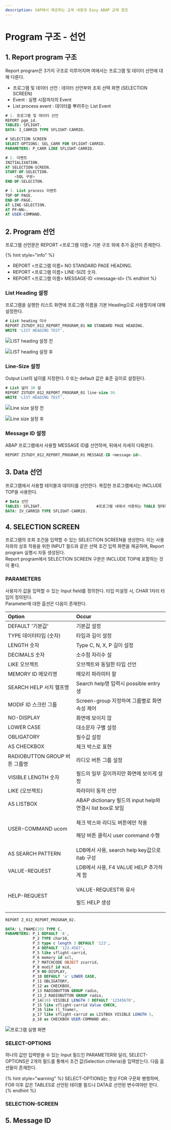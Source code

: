 ```yaml
---
description: SAP에서 제공하는 교육 내용과 Easy ABAP 교재 참조
---
```


# Program 구조 - 선언

## 1. Report program 구조

Report program은 3가지 구조로 이루어지며 여에서는 프로그램 및 데이터 선언에 대해 다룬다.

* 프로그램 및 데이터 선언 : 데이터 선언부와 조회 선택 화면 \(SELECTION SCREEN\)
* Event : 실행 시점까지의 Event
* List process event : 데이터를 뿌려주는 List Event

```sql
# 1. 프로그램 및 데이터 선언
REPORT pgm_id.
TABLES: SFLIGHT.
DATA: I_CARRID TYPE SFLIGHT-CARRID.

# SELECTION SCREEN
SELECT-OPTIONS: SEL_CARR FOR SFLIGHT-CARRID.
PARAMETERS: P_CARR LIKE SFLIGHT-CARRID.
```

```sql
# 2. 이벤트
INITIALIXATION.
AT SELECTION-SCREEN.
START-OF-SELECTION.
    <SQL 구문>
END-OF-SELECITON.
```

```sql
# 3. List process 이벤트
TOP-OF-PAGE.
END-OF-PAGE.
AT LINE-SELECTION.
AT PF<NN>.
AT USER-COMMAND.
```



## 2. Program 선언

프로그램 선언문은 REPORT &lt;프로그램 이름&gt; 기본 구조 외에 추가 옵션이 존재한다. 

{% hint style="info" %}
* REPORT &lt;프로그램 이름&gt; NO STANDARD PAGE HEADING.
* REPORT &lt;프로그램 이름&gt; LINE-SIZE 숫자.
* REPORT &lt;프로그램 이름&gt; MESSAGE-ID &lt;message-id&gt;
{% endhint %}



### List Heading 설정 

프로그램을 실행한 리스트 화면에 프로그램 이름을 기본 Heading으로 사용할지에 대해 설정한다. 

```sql
# List heading 미사
REPORT ZSTUDY_012_REPORT_PROGRAM_01 NO STANDARD PAGE HEADING.
WRITE 'LIST HEADING TEST'.
```

![LIST heading &#xC124;&#xC815; &#xC804;](../../.gitbook/assets/image%20%2862%29.png)

![LIST heading &#xC124;&#xC815; &#xD6C4;](../../.gitbook/assets/image%20%2861%29.png)

### 

### Line-Size 설정 

Output List의 넒이를 지정한다. 0 또는 default 값은 표준 길이로 설정된다. 

```sql
# List 넓이 30 설
REPORT ZSTUDY_012_REPORT_PROGRAM_01 line-size 30.
WRITE 'LIST HEADING TEST'.
```

![Line size &#xC124;&#xC815; &#xC804;](../../.gitbook/assets/image%20%2864%29.png)

![Line size &#xC124;&#xC815; &#xD6C4;](../../.gitbook/assets/image%20%2865%29.png)



### Message ID 설정 

ABAP 프로그램에서 사용할 MESSAGE ID를 선언하며, 뒤에서 자세히 다뤄본다. 

```sql
REPORT ZSTUDY_012_REPORT_PROGRAM_01 MESSAGE-ID <message-id>.
```



## 3. Data 선언 

프로그램에서 사용할 테이블과 데이터를 선언한다. 복잡한 프로그램에서는 INCLUDE TOP을 사용한다.

```sql
# Data 선언
TABLES: SFLIGHT.                        #프로그램 내에서 사용하는 TABLE 형태의 WA
DATA: IV_CARRID TYPE SFLIGHT-CARRID.
```



## 4. SELECTION SCREEN 

프로그램의 조회 조건을 입력할 수 있는 SELECTION SCREEN을 생성한다. 이는 사용자와의 상호 작용을 위한 INPUT 필드와 같은 선택 조건 입력 화면을 제공하며, Report program 실행시 자동 생성된다.   
Report program에서 SELECTION SCREEN 구문은 INCLUDE TOP에 포함하는 것이 좋다.



### PARAMETERS

사용자가 값을 입력할 수 있는 Input field를 정의한다. 타입 미설정 시, CHAR 1자리 타입이 정의된다.  
Parameter에 대한 옵션은 다음이 존재한다. 

<table>
  <thead>
    <tr>
      <th style="text-align:left">Option</th>
      <th style="text-align:left">Occur</th>
    </tr>
  </thead>
  <tbody>
    <tr>
      <td style="text-align:left">DEFAULT &apos;&#xAE30;&#xBCF8;&#xAC12;&apos;</td>
      <td style="text-align:left">&#xAE30;&#xBCF8;&#xAC12; &#xC124;&#xC815;</td>
    </tr>
    <tr>
      <td style="text-align:left">TYPE &#xB370;&#xC774;&#xD130;&#xD0C0;&#xC785; (&#xC22B;&#xC790;)</td>
      <td
      style="text-align:left">&#xD0C0;&#xC785;&#xACFC; &#xAE38;&#xC774; &#xC124;&#xC815;</td>
    </tr>
    <tr>
      <td style="text-align:left">LENGTH &#xC22B;&#xC790;</td>
      <td style="text-align:left">Type C, N, X, P &#xAE38;&#xC774; &#xC124;&#xC815;</td>
    </tr>
    <tr>
      <td style="text-align:left">DECIMALS &#xC22B;&#xC790;</td>
      <td style="text-align:left">&#xC18C;&#xC218;&#xC810; &#xC790;&#xB9AC;&#xC218; &#xC124;</td>
    </tr>
    <tr>
      <td style="text-align:left">LIKE &#xC624;&#xBE0C;&#xC81D;&#xD2B8;</td>
      <td style="text-align:left">&#xC624;&#xBE0C;&#xC81D;&#xD2B8;&#xC640; &#xB3D9;&#xC77C;&#xD55C; &#xD0C0;&#xC785;
        &#xC120;&#xC5B8;</td>
    </tr>
    <tr>
      <td style="text-align:left">&#x200B;MEMORY ID &#xBA54;&#xBAA8;&#xB9AC;&#xBA85;</td>
      <td style="text-align:left">&#xBA54;&#xBAA8;&#xB9AC; &#xD30C;&#xB77C;&#xBBF8;&#xD130; &#xD560;</td>
    </tr>
    <tr>
      <td style="text-align:left">SEARCH HELP &#xC11C;&#xCE58; &#xD5EC;&#xD504;&#xBA85;</td>
      <td style="text-align:left">Search help&#xBA85; &#xC785;&#xB825;&#xC2DC; possible entry &#xC0DD;</td>
    </tr>
    <tr>
      <td style="text-align:left">MODIF ID &#xC2A4;&#xD06C;&#xB9B0; &#xADF8;&#xB8F9;</td>
      <td style="text-align:left">Screen-group &#xC9C0;&#xC815;&#xD558;&#xC5EC; &#xADF8;&#xB8F9;&#xBCC4;&#xB85C;
        &#xD654;&#xBA74; &#xC18D;&#xC131; &#xC81C;&#xC5B4;</td>
    </tr>
    <tr>
      <td style="text-align:left">NO-DISPLAY</td>
      <td style="text-align:left">&#xD654;&#xBA74;&#xC5D0; &#xBCF4;&#xC774;&#xC9C0; &#xC54A;</td>
    </tr>
    <tr>
      <td style="text-align:left">LOWER CASE</td>
      <td style="text-align:left">&#xB300;&#xC18C;&#xBB38;&#xC790; &#xAD6C;&#xBCC4; &#xC124;&#xC815;</td>
    </tr>
    <tr>
      <td style="text-align:left">OBLIGATORY</td>
      <td style="text-align:left">&#xD544;&#xC218;&#xAC12; &#xC124;&#xC815;</td>
    </tr>
    <tr>
      <td style="text-align:left">AS CHECKBOX</td>
      <td style="text-align:left">&#xCCB4;&#xD06C; &#xBC15;&#xC2A4;&#xB85C; &#xD45C;&#xD604;</td>
    </tr>
    <tr>
      <td style="text-align:left">RADIOBUTTON GROUP &#xBC84;&#xD2BC; &#xADF8;&#xB8F9;&#xBA85;</td>
      <td style="text-align:left">&#xB77C;&#xB514;&#xC624; &#xBC84;&#xD2BC; &#xADF8;&#xB8F9; &#xC124;&#xC815;</td>
    </tr>
    <tr>
      <td style="text-align:left">VISIBLE LENGTH &#xC22B;&#xC790;</td>
      <td style="text-align:left">&#xD544;&#xB4DC;&#xC758; &#xC77C;&#xBD80; &#xAE38;&#xC774;&#xAE4C;&#xC9C0;&#xB9CC;
        &#xD654;&#xBA74;&#xC5D0; &#xBCF4;&#xC774;&#xAC8C; &#xC124;&#xC815;</td>
    </tr>
    <tr>
      <td style="text-align:left">LIKE (&#xC624;&#xBE0C;&#xC81D;&#xD2B8;)</td>
      <td style="text-align:left">&#xD30C;&#xB77C;&#xBBF8;&#xD130; &#xB3D9;&#xC801; &#xC120;&#xC5B8;</td>
    </tr>
    <tr>
      <td style="text-align:left">AS LISTBOX</td>
      <td style="text-align:left">ABAP dictionary &#xD544;&#xB4DC;&#xC758; input help&#xC640; &#xC5F0;&#xACB0;&#xC2DC;
        list box&#xB85C; &#xBCF4;&#xC784;</td>
    </tr>
    <tr>
      <td style="text-align:left">USER-COMMAND ucom</td>
      <td style="text-align:left">
        <p>&#xCCB4;&#xD06C; &#xBC15;&#xC2A4;&#xC640; &#xB77C;&#xB514;&#xB3C4; &#xBC84;&#xD2BC;&#xC5D0;&#xB9CC;
          &#xC791;&#xC6A9;</p>
        <p>&#xD574;&#xB2F9; &#xBC84;&#xD2BC; &#xD074;&#xB9AD;&#xC2DC; user command
          &#xC218;&#xD589;</p>
      </td>
    </tr>
    <tr>
      <td style="text-align:left">AS SEARCH PATTERN</td>
      <td style="text-align:left">LDB&#xC5D0;&#xC11C; &#xC0AC;&#xC6A9;, search help key&#xAC12;&#xC73C;&#xB85C;
        itab &#xAD6C;&#xC131;</td>
    </tr>
    <tr>
      <td style="text-align:left">VALUE-REQUEST</td>
      <td style="text-align:left">LDB&#xC5D0;&#xC11C; &#xC0AC;&#xC6A9;, F4 VALUE HELP &#xCD94;&#xAC00;&#xD558;&#xAC8C;
        &#xD568;</td>
    </tr>
    <tr>
      <td style="text-align:left">HELP-REQUEST</td>
      <td style="text-align:left">
        <p>VALUE-REQUEST&#xC640; &#xC720;&#xC0AC;</p>
        <p>&#xD544;&#xB4DC; HELP &#xC0DD;&#xC131;</p>
      </td>
    </tr>
  </tbody>
</table>

```sql
REPORT Z_012_REPORT_PROGRAM_02.

DATA: L_FNAME(20) TYPE C.
PARAMETERS: P_1 DEFAULT 'A',
            P_2 TYPE char10,
            P_3 type c length 3 DEFAULT '123',
            P_4 DEFAULT '123.4567',
            P_5 like sflight-carrid,
            P_6 memory id scl,
            P_7 MATCHCODE OBJECT zcarrid,
            P_8 modif id mid,
            P_9 NO-DISPLAY,
            P_10 DEFAULT 'a' LOWER CASE,
            P_11 OBLIGATORY,
            P_12 as CHECKBOX,
            P_13 RADIOBUTTON GROUP radio,
            P_13_2 RADIOBUTTON GROUP radio,
            P_14(10) VISIBLE LENGTH 3 DEFAULT '12345678',
            P_15 like sflight-carrid Value CHECK,
            P_16 like (l_fname),
            p_17 like sflight-carrid as LISTBOX VISIBLE LENGTH 3,
            p_18 as CHECKBOX USER-COMMAND abc.
```

![&#xD504;&#xB85C;&#xADF8;&#xB7A8; &#xC2E4;&#xD589; &#xD654;&#xBA74;](../../.gitbook/assets/image%20%2867%29.png)



### SELECT-OPTIONS

하나의 값만 입력받을 수 있는 Input 필드인 PARAMETER와 달리, SELECT-OPTIONS은 2개의 필드를 통해서 조건 값\(Selection criteria\)을 입력받는다. 다음 옵션들이 존재한다. 

{% hint style="warning" %}
SELECT-OPTIONS는 항상 FOR 구문화 병행하며,   
FOR 이후 값은 TABLES로 선언된 테이블 필드나 DATA로 선언된 변수여야만 한다.
{% endhint %}



### SELECTION-SCREEN



## 5. Message ID

